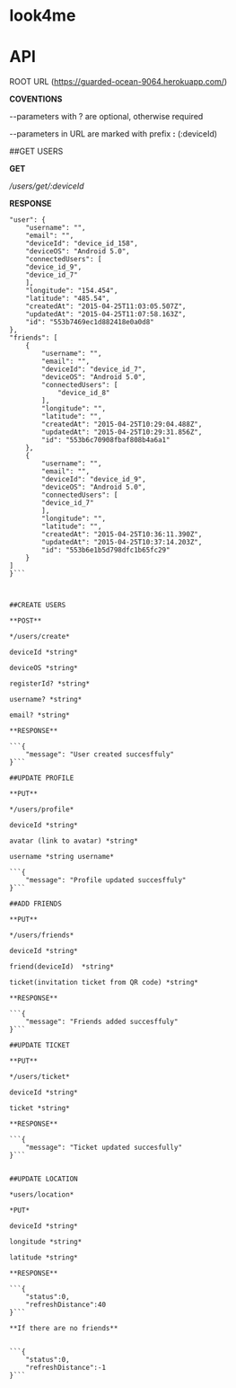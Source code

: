 # look4me
# API 
ROOT URL
(https://guarded-ocean-9064.herokuapp.com/)

**COVENTIONS**

--parameters with ? are optional, otherwise required

--parameters in URL are marked with prefix **:** (:deviceId)

##GET USERS

**GET**

*/users/get/:deviceId*

**RESPONSE**

```{
"user": {
    "username": "",
    "email": "",
    "deviceId": "device_id_158",
    "deviceOS": "Android 5.0",
    "connectedUsers": [
    "device_id_9",
    "device_id_7"
    ],
    "longitude": "154.454",
    "latitude": "485.54",
    "createdAt": "2015-04-25T11:03:05.507Z",
    "updatedAt": "2015-04-25T11:07:58.163Z",
    "id": "553b7469ec1d882418e0a0d8"
},
"friends": [
    {
        "username": "",
        "email": "",
        "deviceId": "device_id_7",
        "deviceOS": "Android 5.0",
        "connectedUsers": [
            "device_id_8"
        ],
        "longitude": "",
        "latitude": "",
        "createdAt": "2015-04-25T10:29:04.488Z",
        "updatedAt": "2015-04-25T10:29:31.856Z",
        "id": "553b6c70908fbaf808b4a6a1"
    },
    {
        "username": "",
        "email": "",
        "deviceId": "device_id_9",
        "deviceOS": "Android 5.0",
        "connectedUsers": [
        "device_id_7"
        ],
        "longitude": "",
        "latitude": "",
        "createdAt": "2015-04-25T10:36:11.390Z",
        "updatedAt": "2015-04-25T10:37:14.203Z",
        "id": "553b6e1b5d798dfc1b65fc29"
    }
]
}```



##CREATE USERS

**POST**

*/users/create*

deviceId *string*

deviceOS *string*

registerId? *string*

username? *string*

email? *string*

**RESPONSE**

```{
    "message": "User created succesffuly"
}```

##UPDATE PROFILE

**PUT**

*/users/profile*

deviceId *string*

avatar (link to avatar) *string*

username *string username*

```{
    "message": "Profile updated succesffuly"
}```

##ADD FRIENDS

**PUT**

*/users/friends*

deviceId *string*

friend(deviceId)  *string*

ticket(invitation ticket from QR code) *string*

**RESPONSE**

```{
    "message": "Friends added succesffuly"
}```

##UPDATE TICKET

**PUT**

*/users/ticket*

deviceId *string*

ticket *string*

**RESPONSE**

```{
    "message": "Ticket updated succesfully"
}```


##UPDATE LOCATION

*users/location*

*PUT*

deviceId *string*

longitude *string*

latitude *string*

**RESPONSE**

```{
    "status":0,
    "refreshDistance":40
}```

**If there are no friends**


```{
    "status":0,
    "refreshDistance":-1
}```
